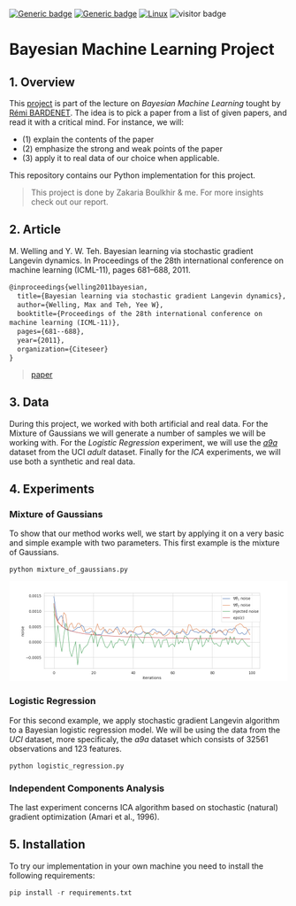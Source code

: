 [![Generic badge](https://img.shields.io/badge/Made_With-Python-<COLOR>.svg)](https://shields.io/)
[![Generic badge](https://img.shields.io/badge/Library-pymc-red.svg)](https://shields.io/)
[![Linux](https://svgshare.com/i/Zhy.svg)](https://svgshare.com/i/Zhy.svg)
![visitor badge](https://visitor-badge.glitch.me/badge?page_id=o-ikne.BML-Project)

# **Bayesian Machine Learning Project**

## **1. Overview**
This [project](https://github.com/rbardenet/bml-course/blob/m2-lille/projects/papers.pdf) is part of the lecture on *Bayesian Machine Learning* tought by [Rémi BARDENET](https://rbardenet.github.io/). The idea is to pick a paper from a list of given papers, and read it with a critical mind. For instance, we will:
- (1) explain the contents of the paper
- (2) emphasize the strong and weak points of the paper
- (3) apply it to real data of our choice when applicable.

This repository contains our Python implementation for this project.
>This project is done by Zakaria Boulkhir \& me. For more insights check out our report.

## **2. Article**
M. Welling and Y. W. Teh. Bayesian learning via stochastic gradient Langevin
dynamics. In Proceedings of the 28th international conference on machine learning
(ICML-11), pages 681–688, 2011. 

```
@inproceedings{welling2011bayesian,
  title={Bayesian learning via stochastic gradient Langevin dynamics},
  author={Welling, Max and Teh, Yee W},
  booktitle={Proceedings of the 28th international conference on machine learning (ICML-11)},
  pages={681--688},
  year={2011},
  organization={Citeseer}
}
```
>[paper](http://people.ee.duke.edu/~lcarin/398_icmlpaper.pdf)

## **3. Data**
During this project, we worked with both artificial and real data. For the Mixture of Gaussians we will generate a number of samples we will be working with. For the *Logistic Regression* experiment, we will use the [*a9a*](https://www.openml.org/d/1430) dataset from the UCI *adult* dataset. Finally for the *ICA* experiments, we will use both a synthetic and real data.

## **4. Experiments**

### **Mixture of Gaussians**
To show that our method works well, we start by applying it on a very basic and simple example with two parameters. This first example is the mixture of Gaussians.
```
python mixture_of_gaussians.py
```
![Mixture of Gaussians](images/mixture_of_gaussians.png)

### **Logistic Regression**
For this second example, we apply stochastic gradient Langevin algorithm to a Bayesian logistic regression model.
We will be using the data from the *UCI* dataset, more specificaly, the *a9a* dataset which consists of 32561 observations and 123 features.
```
python logistic_regression.py
```

### **Independent Components Analysis**
The last experiment concerns ICA algorithm based on stochastic (natural) gradient optimization (Amari et al., 1996).

## **5. Installation**

To try our implementation in your own machine you need to install the following requirements:

```python
pip install -r requirements.txt
```
